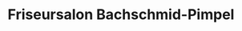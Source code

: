 ---
title: "Friseursalon Bachschmid-Pimpel"
url: /augsburg/friseursalon-bachschmid-pimpel/
shop: Friseur
---